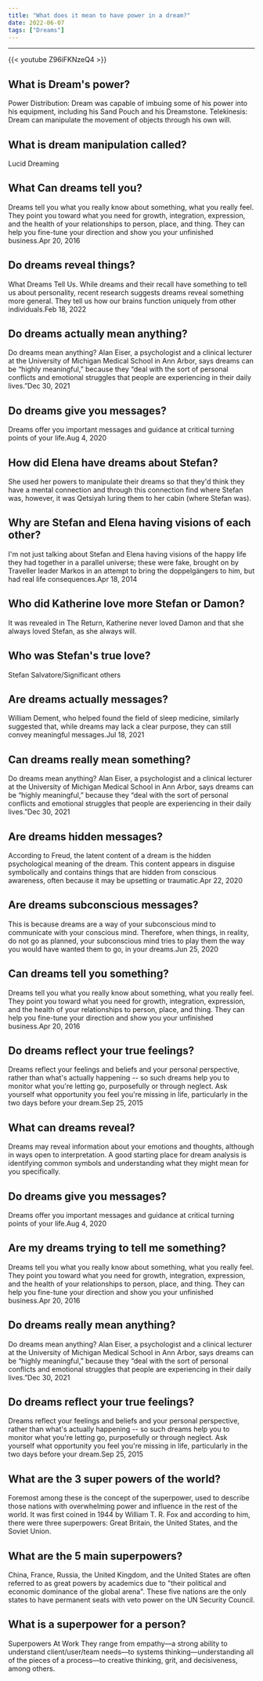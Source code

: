```yaml
---
title: "What does it mean to have power in a dream?"
date: 2022-06-07
tags: ["Dreams"]
---
```


---
{{< youtube Z96iFKNzeQ4 >}}
## What is Dream's power?
Power Distribution: Dream was capable of imbuing some of his power into his equipment, including his Sand Pouch and his Dreamstone. Telekinesis: Dream can manipulate the movement of objects through his own will.

## What is dream manipulation called?
Lucid Dreaming

## What Can dreams tell you?
Dreams tell you what you really know about something, what you really feel. They point you toward what you need for growth, integration, expression, and the health of your relationships to person, place, and thing. They can help you fine-tune your direction and show you your unfinished business.Apr 20, 2016

## Do dreams reveal things?
What Dreams Tell Us. While dreams and their recall have something to tell us about personality, recent research suggests dreams reveal something more general. They tell us how our brains function uniquely from other individuals.Feb 18, 2022

## Do dreams actually mean anything?
Do dreams mean anything? Alan Eiser, a psychologist and a clinical lecturer at the University of Michigan Medical School in Ann Arbor, says dreams can be “highly meaningful,” because they “deal with the sort of personal conflicts and emotional struggles that people are experiencing in their daily lives.”Dec 30, 2021

## Do dreams give you messages?
Dreams offer you important messages and guidance at critical turning points of your life.Aug 4, 2020

## How did Elena have dreams about Stefan?
She used her powers to manipulate their dreams so that they'd think they have a mental connection and through this connection find where Stefan was, however, it was Qetsiyah luring them to her cabin (where Stefan was).

## Why are Stefan and Elena having visions of each other?
I'm not just talking about Stefan and Elena having visions of the happy life they had together in a parallel universe; these were fake, brought on by Traveller leader Markos in an attempt to bring the doppelgängers to him, but had real life consequences.Apr 18, 2014

## Who did Katherine love more Stefan or Damon?
It was revealed in The Return, Katherine never loved Damon and that she always loved Stefan, as she always will.

## Who was Stefan's true love?
Stefan Salvatore/Significant others

## Are dreams actually messages?
William Dement, who helped found the field of sleep medicine, similarly suggested that, while dreams may lack a clear purpose, they can still convey meaningful messages.Jul 18, 2021

## Can dreams really mean something?
Do dreams mean anything? Alan Eiser, a psychologist and a clinical lecturer at the University of Michigan Medical School in Ann Arbor, says dreams can be “highly meaningful,” because they “deal with the sort of personal conflicts and emotional struggles that people are experiencing in their daily lives.”Dec 30, 2021

## Are dreams hidden messages?
According to Freud, the latent content of a dream is the hidden psychological meaning of the dream. This content appears in disguise symbolically and contains things that are hidden from conscious awareness, often because it may be upsetting or traumatic.Apr 22, 2020

## Are dreams subconscious messages?
This is because dreams are a way of your subconscious mind to communicate with your conscious mind. Therefore, when things, in reality, do not go as planned, your subconscious mind tries to play them the way you would have wanted them to go, in your dreams.Jun 25, 2020

## Can dreams tell you something?
Dreams tell you what you really know about something, what you really feel. They point you toward what you need for growth, integration, expression, and the health of your relationships to person, place, and thing. They can help you fine-tune your direction and show you your unfinished business.Apr 20, 2016

## Do dreams reflect your true feelings?
Dreams reflect your feelings and beliefs and your personal perspective, rather than what's actually happening -- so such dreams help you to monitor what you're letting go, purposefully or through neglect. Ask yourself what opportunity you feel you're missing in life, particularly in the two days before your dream.Sep 25, 2015

## What can dreams reveal?
Dreams may reveal information about your emotions and thoughts, although in ways open to interpretation. A good starting place for dream analysis is identifying common symbols and understanding what they might mean for you specifically.

## Do dreams give you messages?
Dreams offer you important messages and guidance at critical turning points of your life.Aug 4, 2020

## Are my dreams trying to tell me something?
Dreams tell you what you really know about something, what you really feel. They point you toward what you need for growth, integration, expression, and the health of your relationships to person, place, and thing. They can help you fine-tune your direction and show you your unfinished business.Apr 20, 2016

## Do dreams really mean anything?
Do dreams mean anything? Alan Eiser, a psychologist and a clinical lecturer at the University of Michigan Medical School in Ann Arbor, says dreams can be “highly meaningful,” because they “deal with the sort of personal conflicts and emotional struggles that people are experiencing in their daily lives.”Dec 30, 2021

## Do dreams reflect your true feelings?
Dreams reflect your feelings and beliefs and your personal perspective, rather than what's actually happening -- so such dreams help you to monitor what you're letting go, purposefully or through neglect. Ask yourself what opportunity you feel you're missing in life, particularly in the two days before your dream.Sep 25, 2015

## What are the 3 super powers of the world?
Foremost among these is the concept of the superpower, used to describe those nations with overwhelming power and influence in the rest of the world. It was first coined in 1944 by William T. R. Fox and according to him, there were three superpowers: Great Britain, the United States, and the Soviet Union.

## What are the 5 main superpowers?
China, France, Russia, the United Kingdom, and the United States are often referred to as great powers by academics due to "their political and economic dominance of the global arena". These five nations are the only states to have permanent seats with veto power on the UN Security Council.

## What is a superpower for a person?
Superpowers At Work They range from empathy—a strong ability to understand client/user/team needs—to systems thinking—understanding all of the pieces of a process—to creative thinking, grit, and decisiveness, among others.

